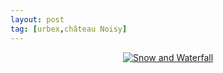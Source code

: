 ```yaml
---
layout: post
tag: [urbex,château Noisy]
---
```

<div align="center">
  <a href="https://www.youtube.com/watch?v=w1DJM14foi0" target="_blank"><img src="https://img.youtube.com/vi/w1DJM14foi0/0.jpg" alt="Snow and Waterfall"></a>
</div>

